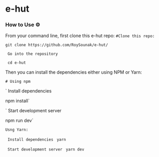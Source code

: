 # e-hut

### How to Use ⚙️
From your command line, first clone this e-hut repo:
`#Clone this repo:`

`git clone https://github.com/RoySounak/e-hut/`

` Go into the repository`

` cd e-hut`

Then you can install the dependencies either using NPM or Yarn:

`# Using npm`

` Install dependencies

 npm install`

` Start development server

  npm run dev`

`Usng Yarn:`

` Install dependencies`
` yarn`

` Start development server`
` yarn dev`

